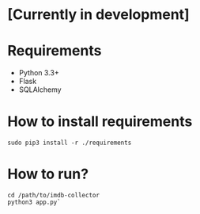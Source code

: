 # [Currently in development]
# Requirements
* Python 3.3+ 
* Flask
* SQLAlchemy

# How to install requirements
`sudo pip3 install -r ./requirements `

# How to run?
```
cd /path/to/imdb-collector
python3 app.py`
```
